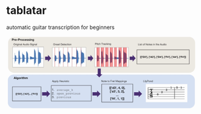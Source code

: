 # tablatar
automatic guitar transcription for beginners

![tablatar's approach](docs/images/method.jpg)